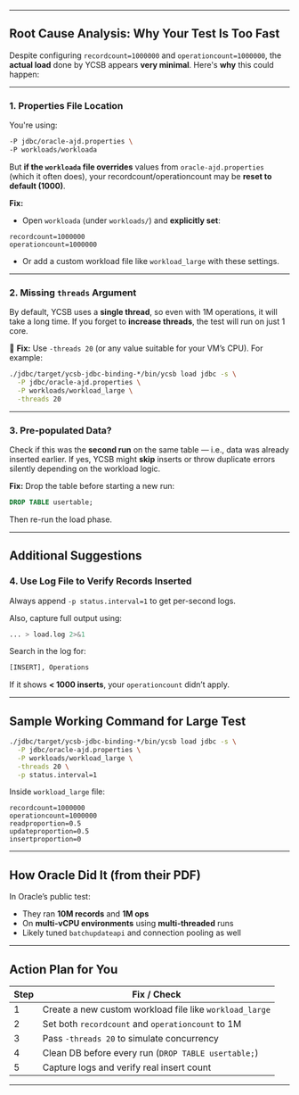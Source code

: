 
---

##  Root Cause Analysis: Why Your Test Is Too Fast

Despite configuring `recordcount=1000000` and `operationcount=1000000`, the **actual load** done by YCSB appears **very minimal**. Here's **why** this could happen:

---

###  1. **Properties File Location**

You're using:

```bash
-P jdbc/oracle-ajd.properties \
-P workloads/workloada
```

But **if the `workloada` file overrides** values from `oracle-ajd.properties` (which it often does), your recordcount/operationcount may be **reset to default (1000)**.

 **Fix:**

* Open `workloada` (under `workloads/`) and **explicitly set**:

```
recordcount=1000000
operationcount=1000000
```

* Or add a custom workload file like `workload_large` with these settings.

---

###  2. **Missing `threads` Argument**

By default, YCSB uses a **single thread**, so even with 1M operations, it will take a long time. If you forget to **increase threads**, the test will run on just 1 core.

🔧 **Fix:**
Use `-threads 20` (or any value suitable for your VM’s CPU). For example:

```bash
./jdbc/target/ycsb-jdbc-binding-*/bin/ycsb load jdbc -s \
  -P jdbc/oracle-ajd.properties \
  -P workloads/workload_large \
  -threads 20
```

---

###  3. **Pre-populated Data?**

Check if this was the **second run** on the same table — i.e., data was already inserted earlier. If yes, YCSB might **skip** inserts or throw duplicate errors silently depending on the workload logic.

 **Fix:**
Drop the table before starting a new run:

```sql
DROP TABLE usertable;
```

Then re-run the load phase.

---

##  Additional Suggestions

### 4. **Use Log File to Verify Records Inserted**

Always append `-p status.interval=1` to get per-second logs.

Also, capture full output using:

```bash
... > load.log 2>&1
```

Search in the log for:

```bash
[INSERT], Operations
```

If it shows **< 1000 inserts**, your `operationcount` didn’t apply.

---

##  Sample Working Command for Large Test

```bash
./jdbc/target/ycsb-jdbc-binding-*/bin/ycsb load jdbc -s \
  -P jdbc/oracle-ajd.properties \
  -P workloads/workload_large \
  -threads 20 \
  -p status.interval=1
```

Inside `workload_large` file:

```
recordcount=1000000
operationcount=1000000
readproportion=0.5
updateproportion=0.5
insertproportion=0
```

---

##  How Oracle Did It (from their PDF)

In Oracle’s public test:

* They ran **10M records** and **1M ops**
* On **multi-vCPU environments** using **multi-threaded** runs
* Likely tuned `batchupdateapi` and connection pooling as well

---

##  Action Plan for You

| Step | Fix / Check                                             |
| ---- | ------------------------------------------------------- |
| 1️  | Create a new custom workload file like `workload_large` |
| 2️  | Set both `recordcount` and `operationcount` to 1M       |
| 3️  | Pass `-threads 20` to simulate concurrency              |
| 4️  | Clean DB before every run (`DROP TABLE usertable;`)     |
| 5️  | Capture logs and verify real insert count               |

---


